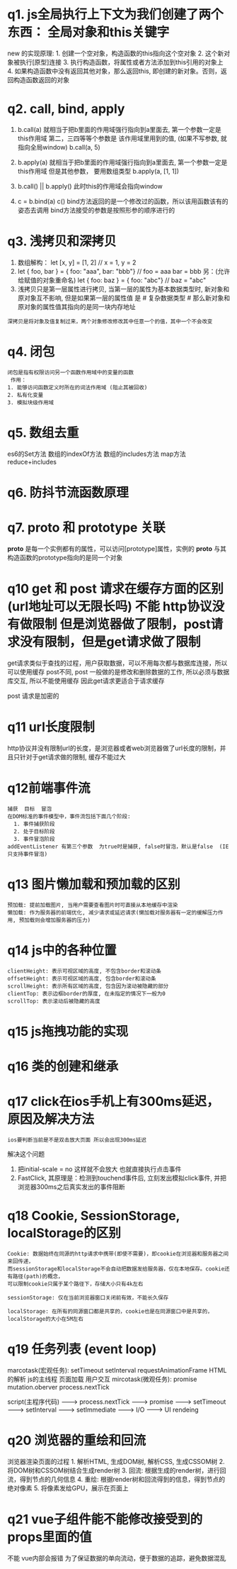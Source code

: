 # q1. js全局执行上下文为我们创建了两个东西： 全局对象和this关键字

  new 的实现原理:
	1. 创建一个空对象，构造函数的this指向这个空对象
	2. 这个新对象被执行[原型]连接
	3. 执行构造函数，将属性或者方法添加到this引用的对象上
	4. 如果构造函数中没有返回其他对象，那么返回this, 即创建的新对象。否则，返回构造函数返回的对象  

# q2. call, bind, apply
  
  1. b.call(a)  就相当于把b里面的作用域强行指向到a里面去, 第一个参数一定是this作用域  第二，三四等等个参数是
  该作用域里用到的值, (如果不写参数, 就指向全局window)       b.call(a, 5)    
  
  2. b.apply(a)  就相当于把b里面的作用域强行指向到a里面去, 第一个参数一定是this作用域   但是其他参数， 要用数组类型           b.apply(a, [1, 1])  
  3. b.call() || b.apply() 此时this的作用域会指向window

  4. c = b.bind(a) 
	c()
	  bind方法返回的是一个修改过的函数，所以该用函数该有的姿态去调用
	  bind方法接受的参数是按照形参的顺序进行的

# q3. 浅拷贝和深拷贝
  
  1. 数组解构：
  let [x, y] = [1, 2] // x = 1, y = 2
  2. let { foo, bar } = { foo: "aaa", bar: "bbb"} // foo = aaa  bar = bbb
  另：(允许给赋值的对象重命名)
  let { foo: baz } = { foo: "abc"} // baz = "abc"
  3. 浅拷贝只是第一层属性进行拷贝, 当第一层的属性为基本数据类型时, 新对象和原对象互不影响, 但是如果第一层的属性值
  是 # 复杂数据类型 # 那么新对象和原对象的属性值其指向的是同一块内存地址
	
	深拷贝是将对象及值复制过来，两个对象修改修改其中任意一个的值，其中一个不会改变

# q4. 闭包
	闭包是指有权限访问另一个函数作用域中的变量的函数
	 作用：
    1. 能够访问函数定义时所在的词法作用域 (阻止其被回收)
    2. 私有化变量
    3. 模拟块级作用域

# q5. 数组去重
  es6的Set方法   数组的indexOf方法   数组的includes方法  map方法  reduce+includes

# q6. 防抖节流函数原理

# q7. __proto__  和  prototype 关联
  __proto__ 是每一个实例都有的属性，可以访问[prototype]属性，实例的 __proto__ 与其构造函数的prototype指向的是同一个对象


# q10 get 和 post 请求在缓存方面的区别   (url地址可以无限长吗)  不能  http协议没有做限制  但是浏览器做了限制，post请求没有限制，但是get请求做了限制
  get请求类似于查找的过程，用户获取数据，可以不用每次都与数据库连接，所以可以使用缓存
  post不同, post 一般做的是修改和删除数据的工作, 所以必须与数据库交互, 所以不能使用缓存
  因此get请求更适合于请求缓存

  post 请求是加密的

# q11 url长度限制
  http协议并没有限制url的长度，是浏览器或者web浏览器做了url长度的限制，并且只针对于get请求做的限制, 缓存不能过大

# q12前端事件流
    捕获  目标  冒泡
    在DOM标准的事件模型中，事件流包括下面几个阶段:
      1. 事件捕获阶段
      2. 处于目标阶段
      3. 事件冒泡阶段
    addEventListener 有第三个参数  为true时是捕获, false时冒泡，默认是false  (IE只支持事件冒泡)

# q13  图片懒加载和预加载的区别
    预加载: 提前加载图片, 当用户需要查看图片时可直接从本地缓存中渲染
    懒加载: 作为服务器的前端优化, 减少请求或延迟请求(懒加载对服务器有一定的缓解压力作用, 预加载则会增加服务器的压力)    

# q14  js中的各种位置
    clientHeight: 表示可视区域的高度, 不包含border和滚动条
    offsetHeight: 表示可视区域的高度, 包含border和滚动条
    scrollHeight: 表示所有区域的高度, 包含因为滚动被隐藏的部分
    clientTop: 表示边框border的厚度, 在未指定的情况下一般为0
    scrollTop: 表示滚动后被隐藏的高度

# q15  js拖拽功能的实现
     
# q16  类的创建和继承

# q17  click在ios手机上有300ms延迟，原因及解决方法
    ios要判断当前是不是双击放大页面 所以会出现300ms延迟
  解决这个问题
  1. <meta name="viewport" content="width=device-width, initial-scale=1.0">
     把initial-scale = no  这样就不会放大  也就直接执行点击事件
  2. FastClick, 其原理是：检测到touchend事件后, 立刻发出模拟click事件, 并把浏览器300ms之后真实发出的事件阻断

# q18  Cookie, SessionStorage, localStorage的区别
    Cookie: 数据始终在同源的http请求中携带(即使不需要)，即cookie在浏览器和服务器之间来回传递，
    而sessionStorage和localStorage不会自动把数据发给服务器，仅在本地保存。cookie还有路径(path)的概念，
    可以限制cookie只属于某个路径下，存储大小只有4k左右

    sessionStorage: 仅在当前浏览器窗口关闭前有效，不能长久保存

    localStorage: 在所有的同源窗口都是共享的，cookie也是在同源窗口中是共享的，localStorage的大小在5M左右

# q19  任务列表 (event loop)
  marcotask(宏观任务):
    setTimeout
    setInterval
    requestAnimationFrame
    HTML的解析
    js的主线程
    页面加载
    用户交互
  mircotask(微观任务):
    promise
    mutation.oberver
    process.nextTick

  script(主程序代码) --->  process.nextTick  --->  promise ---> setTimeout --->  setInterval
  ---> setImmediate ---> I/O ---> UI rendeing

# q20  浏览器的重绘和回流
  浏览器渲染页面的过程 
    1. 解析HTML, 生成DOM树, 解析CSS, 生成CSSOM树
    2. 将DOM树和CSSOM树结合生成render树
    3. 回流: 根据生成的render树，进行回流，得到节点的几何信息
    4. 重绘: 根据render树和回流得到的信息，得到节点的绝对像素
    5. 将像素发给GPU，展示在页面上

# q21 vue子组件能不能修改接受到的props里面的值
  不能   vue内部会报错
  为了保证数据的单向流动，便于数据的追踪，避免数据混乱    



